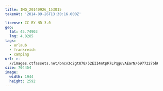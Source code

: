 ```yaml
---
title: IMG_20140926_153015
takenAt: '2014-09-26T13:30:16.000Z'

license: CC BY-ND 3.0
geo:
  lat: 45.74903
  lng: 4.8285
tags:
  - urlaub
  - frankreich
  - camping
url: >-
  //images.ctfassets.net/bncv3c2gt878/52EII4mtpR7LPqguvAEarN/69772276b6b6d19b4d08d937c7e9afe2/img_20140926_153015_28313143315_o
size: 704454
image:
  width: 1944
  height: 2592
---
```

